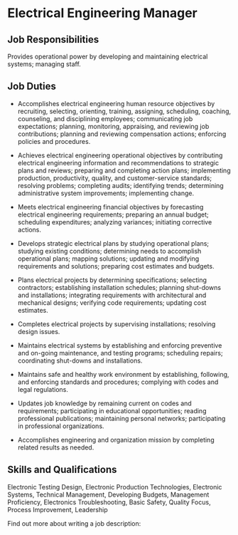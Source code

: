 # Electrical Engineering Manager

## Job Responsibilities

Provides operational power by developing and maintaining electrical systems; managing staff.

## Job Duties

* Accomplishes electrical engineering human resource objectives by recruiting, selecting, orienting, training, assigning, scheduling, coaching, counseling, and disciplining employees; communicating job expectations; planning, monitoring, appraising, and reviewing job contributions; planning and reviewing compensation actions; enforcing policies and procedures.

* Achieves electrical engineering operational objectives by contributing electrical engineering information and recommendations to strategic plans and reviews; preparing and completing action plans; implementing production, productivity, quality, and customer-service standards; resolving problems; completing audits; identifying trends; determining administrative system improvements; implementing change.

* Meets electrical engineering financial objectives by forecasting electrical engineering requirements; preparing an annual budget; scheduling expenditures; analyzing variances; initiating corrective actions.

* Develops strategic electrical plans by studying operational plans; studying existing conditions; determining needs to accomplish operational plans; mapping solutions; updating and modifying requirements and solutions; preparing cost estimates and budgets.

* Plans electrical projects by determining specifications; selecting contractors; establishing installation schedules; planning shut-downs and installations; integrating requirements with architectural and mechanical designs; verifying code requirements; updating cost estimates.

* Completes electrical projects by supervising installations; resolving design issues.

* Maintains electrical systems by establishing and enforcing preventive and on-going maintenance, and testing programs; scheduling repairs; coordinating shut-downs and installations.

* Maintains safe and healthy work environment by establishing, following, and enforcing standards and procedures; complying with codes and legal regulations.

* Updates job knowledge by remaining current on codes and requirements; participating in educational opportunities; reading professional publications; maintaining personal networks; participating in professional organizations.

* Accomplishes engineering and organization mission by completing related results as needed.

## Skills and Qualifications

Electronic Testing Design, Electronic Production Technologies, Electronic Systems, Technical Management, Developing Budgets, Management Proficiency, Electronics Troubleshooting, Basic Safety, Quality Focus, Process Improvement, Leadership

Find out more about  writing a job description:
